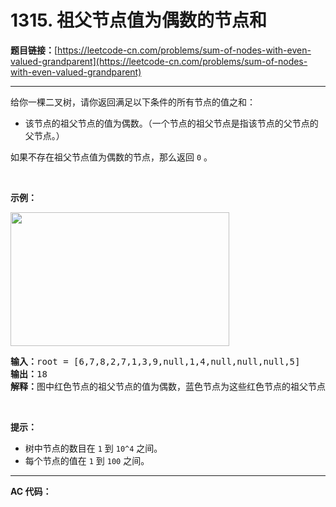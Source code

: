 # 1315. 祖父节点值为偶数的节点和

**题目链接：**[https://leetcode-cn.com/problems/sum-of-nodes-with-even-valued-grandparent](https://leetcode-cn.com/problems/sum-of-nodes-with-even-valued-grandparent)

---

<div class="content__1Y2H">
 <div class="notranslate">
  <p>给你一棵二叉树，请你返回满足以下条件的所有节点的值之和：</p> 
  <ul> 
   <li>该节点的祖父节点的值为偶数。（一个节点的祖父节点是指该节点的父节点的父节点。）</li> 
  </ul> 
  <p>如果不存在祖父节点值为偶数的节点，那么返回&nbsp;<code>0</code> 。</p> 
  <p>&nbsp;</p> 
  <p><strong>示例：</strong></p> 
  <p><strong><img style="height: 214px; width: 350px;" src="https://assets.leetcode-cn.com/aliyun-lc-upload/uploads/2020/01/10/1473_ex1.png" alt=""></strong></p> 
  <pre class="language-text"><strong>输入：</strong>root = [6,7,8,2,7,1,3,9,null,1,4,null,null,null,5]
<strong>输出：</strong>18
<strong>解释：</strong>图中红色节点的祖父节点的值为偶数，蓝色节点为这些红色节点的祖父节点。
</pre> 
  <p>&nbsp;</p> 
  <p><strong>提示：</strong></p> 
  <ul> 
   <li>树中节点的数目在&nbsp;<code>1</code> 到&nbsp;<code>10^4</code>&nbsp;之间。</li> 
   <li>每个节点的值在&nbsp;<code>1</code> 到&nbsp;<code>100</code> 之间。</li> 
  </ul> 
 </div>
</div>

---

**AC 代码：**

```java

```